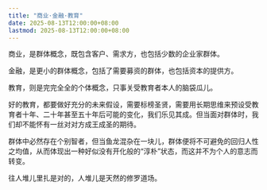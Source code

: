 ```yaml
---
title: "商业·金融·教育"
date: 2025-08-13T12:00:00+08:00
lastmod: 2025-08-13T12:00:00+08:00
---
```


商业，是群体概念，既包含客户、需求方，也包括少数的企业家群体。

<!--more-->

金融，是更小的群体概念，包括了需要募资的群体，也包括资本的提供方。

教育，则是完完全全的个体概念，只事关受教育者本人的脑袋瓜儿。

好的教育，都要做好充分的未来假设，需要标榜圣贤，需要用长期思维来预设受教育者十年、二十年甚至五十年后可能的变化，我们乐见其成。但当面对群体时，我们却不能怀有一丝对对方成王成圣的期待。

群体中必然存在个别智者，但当鱼龙混杂在一块儿，群体便将不可避免的回归人性之均值，从而体现出一种好似没有开化般的“淳朴”状态，而这并不为个人的意志而转变。

往人堆儿里扎是对的，人堆儿是天然的修罗道场。